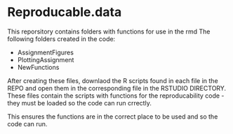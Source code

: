 # Reproducable.data

This reporsitory contains folders with functions for use in the rmd
The following folders created in the code:

- AssignmentFigures
- PlottingAssignment
- NewFunctions

After creating these files, downlaod the R scripts found in each file in the REPO and open them in the corresponding file in the RSTUDIO DIRECTORY. These files contain the scripts with functions for the reproducability code - they must be loaded so the code can run crrectly.

This ensures the functions are in the correct place to be used and so the code can run.

